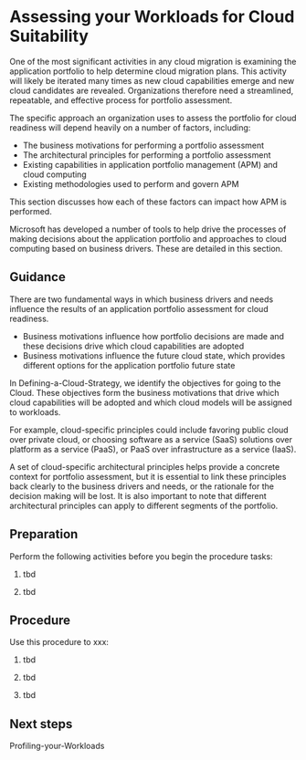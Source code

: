 # Assessing your Workloads for Cloud Suitability

One of the most significant activities in any cloud migration is examining the application portfolio to help determine cloud migration plans. This activity will likely be iterated many times as new cloud capabilities emerge and new cloud candidates are revealed. Organizations therefore need a streamlined, repeatable, and effective process for portfolio assessment.

The specific approach an organization uses to assess the portfolio for cloud readiness will depend heavily on a number of factors, including:

* The business motivations for performing a portfolio assessment
* The architectural principles for performing a portfolio assessment
* Existing capabilities in application portfolio management (APM) and cloud computing
* Existing methodologies used to perform and govern APM

This section discusses how each of these factors can impact how APM is performed.

Microsoft has developed a number of tools to help drive the processes of making decisions about the application portfolio and approaches to cloud computing based on business drivers. These are detailed in this section.

## Guidance

There are two fundamental ways in which business drivers and needs influence the results of an application portfolio assessment for cloud readiness.

* Business motivations influence how portfolio decisions are made and these decisions drive which cloud capabilities are 
  adopted
* Business motivations influence the future cloud state, which provides different options for the application portfolio 
  future state

In Defining-a-Cloud-Strategy, we identify the objectives for going to the Cloud.  These objectives form the business motivations that drive which cloud capabilities will be adopted and which cloud models will be assigned to workloads.

For example, cloud-specific principles could include favoring public cloud over private cloud, or choosing software as a service (SaaS) solutions over platform as a service (PaaS), or PaaS over infrastructure as a service (IaaS).

A set of cloud-specific architectural principles helps provide a concrete context for portfolio assessment, but it is essential to link these principles back clearly to the business drivers and needs, or the rationale for the decision making will be lost. It is also important to note that different architectural principles can apply to different segments of the portfolio.

## Preparation

Perform the following activities before you begin the procedure tasks: 

  1. tbd
	
  2. tbd

## Procedure

Use this procedure to xxx:

   1. tbd
   
   2. tbd
   
   3. tbd

## Next steps

Profiling-your-Workloads

